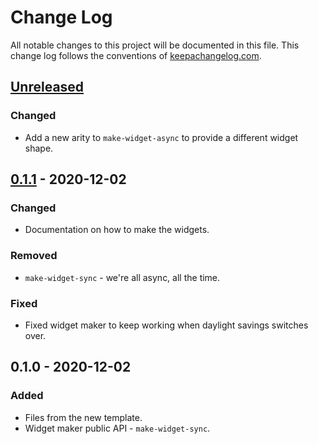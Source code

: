 # Change Log
All notable changes to this project will be documented in this file. This change log follows the conventions of [keepachangelog.com](http://keepachangelog.com/).

## [Unreleased]
### Changed
- Add a new arity to `make-widget-async` to provide a different widget shape.

## [0.1.1] - 2020-12-02
### Changed
- Documentation on how to make the widgets.

### Removed
- `make-widget-sync` - we're all async, all the time.

### Fixed
- Fixed widget maker to keep working when daylight savings switches over.

## 0.1.0 - 2020-12-02
### Added
- Files from the new template.
- Widget maker public API - `make-widget-sync`.

[Unreleased]: https://github.com/cciccia/aoc/compare/0.1.1...HEAD
[0.1.1]: https://github.com/cciccia/aoc/compare/0.1.0...0.1.1
